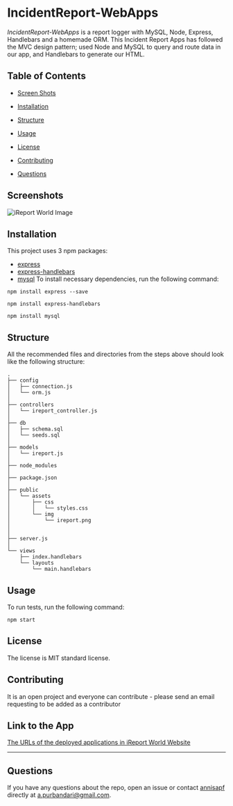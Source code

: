 # IncidentReport-WebApps

*IncidentReport-WebApps* is a report logger with MySQL, Node, Express, Handlebars and a homemade ORM. This Incident Report Apps has followed the MVC design pattern; used Node and MySQL to query and route data in our app, and Handlebars to generate our HTML.
    
## Table of Contents 

* [Screen Shots](#screenshots)
    
* [Installation](#installation)

* [Structure](#structure)
    
* [Usage](#usage)
    
* [License](#license)
    
* [Contributing](#contributing)
    
* [Questions](#questions)

## Screenshots
![iReport World Image](https://user-images.githubusercontent.com/7066137/101640529-ba435100-3a84-11eb-9526-7d9a7ddd471b.png)


## Installation
    
This project uses 3 npm packages: 
* [express](https://expressjs.com/en/starter/installing.html)
* [express-handlebars](https://www.npmjs.com/package/express-handlebars)
* [mysql](https://www.npmjs.com/package/mysql)
To install necessary dependencies, run the following command:
    
```
npm install express --save
```

```
npm install express-handlebars
```

```
npm install mysql
```
    

## Structure

All the recommended files and directories from the steps above should look like the following structure:

```
.
├── config
│   ├── connection.js
│   └── orm.js
│ 
├── controllers
│   └── ireport_controller.js
│
├── db
│   ├── schema.sql
│   └── seeds.sql
│
├── models
│   └── ireport.js
│ 
├── node_modules
│ 
├── package.json
│
├── public
│   └── assets
│       ├── css
│       │   └── styles.css
│       └── img
│           └── ireport.png
│   
│
├── server.js
│
└── views
    ├── index.handlebars
    └── layouts
        └── main.handlebars
```


## Usage
    
To run tests, run the following command:
    
```
npm start
```
  

## License
The license is MIT standard license.
        
## Contributing
    
It is an open project and everyone can contribute - please send an email requesting to be added as a contributor

## Link to the App
<a href="http://ireport.world">The URLs of the deployed applications in iReport World Website</a><hr>

     
## Questions
    
If you have any questions about the repo, open an issue or contact [annisapf](https://github.com/annisapf/) directly at a.purbandari@gmail.com.


